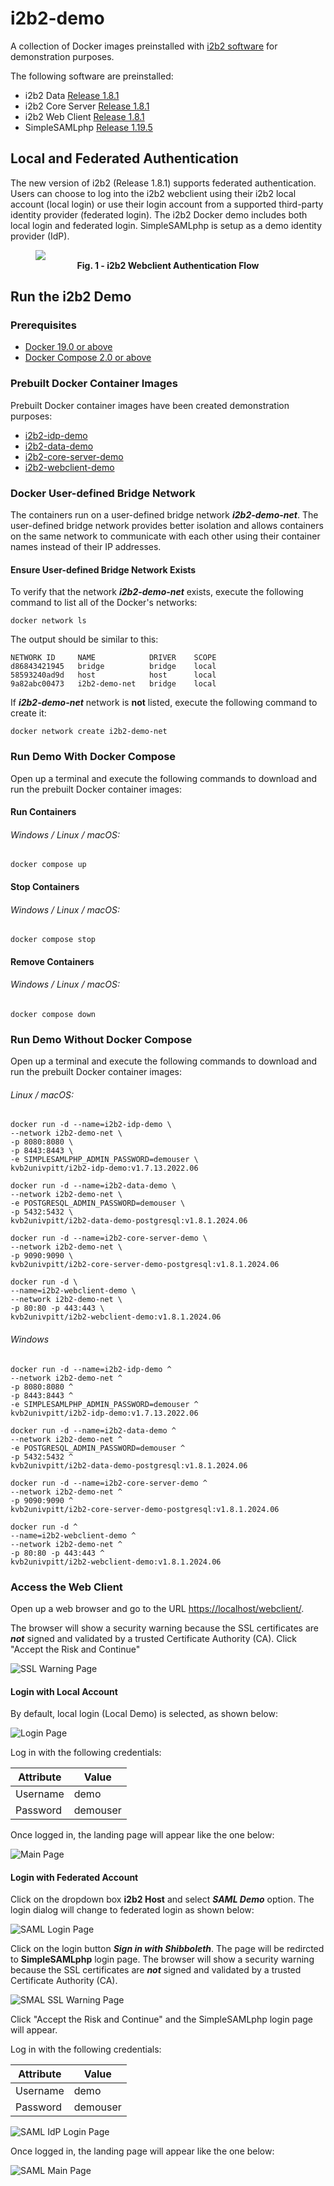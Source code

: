 # i2b2-demo

A collection of Docker images preinstalled with [i2b2 software](https://www.i2b2.org/software/index.html) for demonstration purposes.

The following software are preinstalled:

- i2b2 Data [Release 1.8.1](https://github.com/i2b2/i2b2-data/releases/tag/v1.8.1.0001)
- i2b2 Core Server [Release 1.8.1](https://github.com/i2b2/i2b2-core-server/releases/tag/v1.8.1.0001)
- i2b2 Web Client [Release 1.8.1](https://github.com/i2b2/i2b2-webclient/releases/tag/v1.8.1.0001)
- SimpleSAMLphp [Release 1.19.5](https://github.com/simplesamlphp/simplesamlphp/releases/tag/v1.19.5)

## Local and Federated Authentication

The new version of i2b2 (Release 1.8.1) supports federated authentication.  Users can choose to log into the i2b2 webclient using their i2b2 local account (local login) or use their login account from a supported third-party identity provider (federated login).  The i2b2 Docker demo includes both local login and federated login.  SimpleSAMLphp is setup as a demo identity provider (IdP).

<figure>
    <img src = "./img/auth_flow.png" />
    <figcaption align="center">
        <b>Fig. 1 - i2b2 Webclient Authentication Flow</b>
    </figcaption>
</figure>

## Run the i2b2 Demo

### Prerequisites

- [Docker 19.0 or above](https://docs.docker.com/get-docker/)
- [Docker Compose 2.0 or above](https://docs.docker.com/compose/)

### Prebuilt Docker Container Images

Prebuilt Docker container images have been created demonstration purposes:

- [i2b2-idp-demo](https://hub.docker.com/r/kvb2univpitt/i2b2-idp-demo)
- [i2b2-data-demo](https://hub.docker.com/r/kvb2univpitt/i2b2-data-demo-postgresql)
- [i2b2-core-server-demo](https://hub.docker.com/r/kvb2univpitt/i2b2-core-server-demo-postgresql)
- [i2b2-webclient-demo](https://hub.docker.com/r/kvb2univpitt/i2b2-webclient-demo)
### Docker User-defined Bridge Network

The containers run on a user-defined bridge network ***i2b2-demo-net***.  The user-defined bridge network provides better isolation and allows containers on the same network to communicate with each other using their container names instead of their IP addresses.

#### Ensure User-defined Bridge Network Exists

To verify that the network ***i2b2-demo-net*** exists, execute the following command to list all of the Docker's networks:

```
docker network ls
```

The output should be similar to this:

```
NETWORK ID     NAME            DRIVER    SCOPE
d86843421945   bridge          bridge    local
58593240ad9d   host            host      local
9a82abc00473   i2b2-demo-net   bridge    local
```

If ***i2b2-demo-net*** network is **not** listed, execute the following command to create it:

```
docker network create i2b2-demo-net
```

### Run Demo With Docker Compose

Open up a terminal and execute the following commands to download and run the prebuilt Docker container images:

#### Run Containers

###### Windows / Linux / macOS:

```
docker compose up
```

#### Stop Containers

###### Windows / Linux / macOS:

```
docker compose stop
```

#### Remove Containers

###### Windows / Linux / macOS:

```
docker compose down
```

### Run Demo Without Docker Compose

Open up a terminal and execute the following commands to download and run the prebuilt Docker container images:

###### Linux / macOS:

```
docker run -d --name=i2b2-idp-demo \
--network i2b2-demo-net \
-p 8080:8080 \
-p 8443:8443 \
-e SIMPLESAMLPHP_ADMIN_PASSWORD=demouser \
kvb2univpitt/i2b2-idp-demo:v1.7.13.2022.06

docker run -d --name=i2b2-data-demo \
--network i2b2-demo-net \
-e POSTGRESQL_ADMIN_PASSWORD=demouser \
-p 5432:5432 \
kvb2univpitt/i2b2-data-demo-postgresql:v1.8.1.2024.06

docker run -d --name=i2b2-core-server-demo \
--network i2b2-demo-net \
-p 9090:9090 \
kvb2univpitt/i2b2-core-server-demo-postgresql:v1.8.1.2024.06

docker run -d \
--name=i2b2-webclient-demo \
--network i2b2-demo-net \
-p 80:80 -p 443:443 \
kvb2univpitt/i2b2-webclient-demo:v1.8.1.2024.06
```

###### Windows

```
docker run -d --name=i2b2-idp-demo ^
--network i2b2-demo-net ^
-p 8080:8080 ^
-p 8443:8443 ^
-e SIMPLESAMLPHP_ADMIN_PASSWORD=demouser ^
kvb2univpitt/i2b2-idp-demo:v1.7.13.2022.06

docker run -d --name=i2b2-data-demo ^
--network i2b2-demo-net ^
-e POSTGRESQL_ADMIN_PASSWORD=demouser ^
-p 5432:5432 ^
kvb2univpitt/i2b2-data-demo-postgresql:v1.8.1.2024.06

docker run -d --name=i2b2-core-server-demo ^
--network i2b2-demo-net ^
-p 9090:9090 ^
kvb2univpitt/i2b2-core-server-demo-postgresql:v1.8.1.2024.06

docker run -d ^
--name=i2b2-webclient-demo ^
--network i2b2-demo-net ^
-p 80:80 -p 443:443 ^
kvb2univpitt/i2b2-webclient-demo:v1.8.1.2024.06
```

### Access the Web Client

Open up a web browser and go to the URL [https://localhost/webclient/](https://localhost/webclient/).

The browser will show a security warning because the SSL certificates are ***not*** signed and validated by a trusted Certificate Authority (CA).  Click "Accept the Risk and Continue"

![SSL Warning Page](./img/ssl_warning.png)

#### Login with Local Account

By default, local login (Local Demo) is selected, as shown below:

![Login Page](./img/login_page.png)

Log in with the following credentials:

| Attribute | Value    |
|-----------|----------|
| Username  | demo     |
| Password  | demouser |

Once logged in, the landing page will appear like the one below:

![Main Page](./img/main_page.png)

#### Login with Federated Account

Click on the dropdown box **i2b2 Host** and select ***SAML Demo*** option.  The login dialog will change to federated login as shown below:

![SAML Login Page](./img/saml_login_page.png)

Click on the login button ***Sign in with Shibboleth***.  The page will be redircted to **SimpleSAMLphp** login page.  The browser will show a security warning because the SSL certificates are ***not*** signed and validated by a trusted Certificate Authority (CA).

![SMAL SSL Warning Page](./img/saml_ssl_warning.png)

Click "Accept the Risk and Continue" and the SimpleSAMLphp login page will appear.

Log in with the following credentials:

| Attribute | Value    |
|-----------|----------|
| Username  | demo     |
| Password  | demouser |

![SAML IdP Login Page](./img/saml_idp_login_page.png)

Once logged in, the landing page will appear like the one below:

![SAML Main Page](./img/saml_main_page.png)
